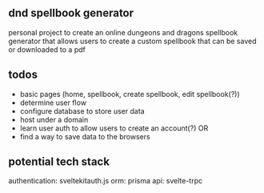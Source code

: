 ## dnd spellbook generator

personal project to create an online dungeons and dragons spellbook generator that allows users to create a custom spellbook that can be saved or downloaded to a pdf

## todos

- basic pages (home, spellbook, create spellbook, edit spellbook(?))
- determine user flow
- configure database to store user data
- host under a domain
- learn user auth to allow users to create an account(?) OR
- find a way to save data to the browsers

## potential tech stack

authentication: sveltekitauth.js
orm: prisma
api: svelte-trpc
